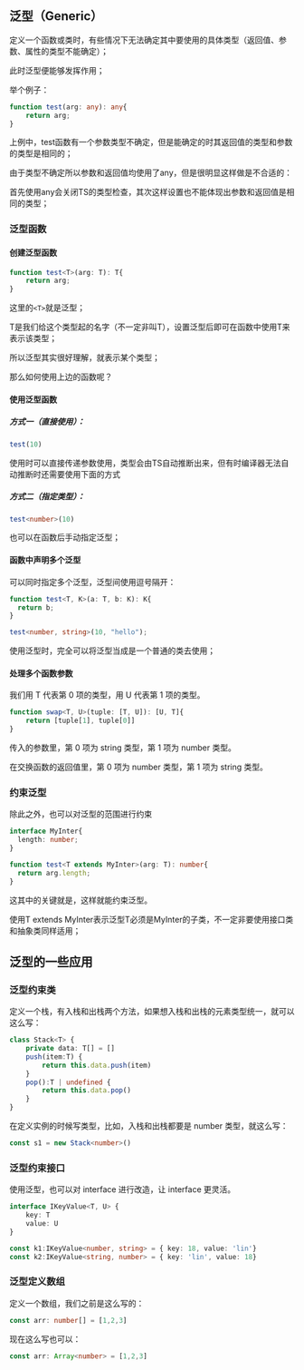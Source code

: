 ## 泛型（Generic）

定义一个函数或类时，有些情况下无法确定其中要使用的具体类型（返回值、参数、属性的类型不能确定）；

此时泛型便能够发挥作用；

举个例子：

```typescript
function test(arg: any): any{
    return arg;
}
```

上例中，test函数有一个参数类型不确定，但是能确定的时其返回值的类型和参数的类型是相同的；

由于类型不确定所以参数和返回值均使用了any，但是很明显这样做是不合适的：

首先使用any会关闭TS的类型检查，其次这样设置也不能体现出参数和返回值是相同的类型；

### 泛型函数

#### 创建泛型函数

```typescript
function test<T>(arg: T): T{
    return arg;
}
```

这里的`<T>`就是泛型；

T是我们给这个类型起的名字（不一定非叫T），设置泛型后即可在函数中使用T来表示该类型；

所以泛型其实很好理解，就表示某个类型；

那么如何使用上边的函数呢？

#### 使用泛型函数

##### 方式一（直接使用）：

```typescript
test(10)
```

使用时可以直接传递参数使用，类型会由TS自动推断出来，但有时编译器无法自动推断时还需要使用下面的方式

##### 方式二（指定类型）：

```typescript
test<number>(10)
```

也可以在函数后手动指定泛型；

#### 函数中声明多个泛型

可以同时指定多个泛型，泛型间使用逗号隔开：

```typescript
function test<T, K>(a: T, b: K): K{
  return b;
}

test<number, string>(10, "hello");
```

使用泛型时，完全可以将泛型当成是一个普通的类去使用；

#### 处理多个函数参数

我们用 T 代表第 0 项的类型，用 U 代表第 1 项的类型。

```TypeScript
function swap<T, U>(tuple: [T, U]): [U, T]{
    return [tuple[1], tuple[0]]
}
```

传入的参数里，第 0 项为 string 类型，第 1 项为 number 类型。

在交换函数的返回值里，第 0 项为 number 类型，第 1 项为 string 类型。



### 约束泛型

除此之外，也可以对泛型的范围进行约束

```typescript
interface MyInter{
  length: number;
}

function test<T extends MyInter>(arg: T): number{
  return arg.length;
}
```

 这其中的关键就是<T extends MyInter >，这样就能约束泛型。 

使用T extends MyInter表示泛型T必须是MyInter的子类，不一定非要使用接口类和抽象类同样适用；





## 泛型的一些应用

### 泛型约束类

定义一个栈，有入栈和出栈两个方法，如果想入栈和出栈的元素类型统一，就可以这么写：

```TypeScript
class Stack<T> {
    private data: T[] = []
    push(item:T) {
        return this.data.push(item)
    }
    pop():T | undefined {
        return this.data.pop()
    }
}
```

在定义实例的时候写类型，比如，入栈和出栈都要是 number 类型，就这么写：

```TypeScript
const s1 = new Stack<number>()
```



### 泛型约束接口

使用泛型，也可以对 interface 进行改造，让 interface 更灵活。

```TypeScript
interface IKeyValue<T, U> {
    key: T
    value: U
}

const k1:IKeyValue<number, string> = { key: 18, value: 'lin'}
const k2:IKeyValue<string, number> = { key: 'lin', value: 18}
```



### 泛型定义数组

定义一个数组，我们之前是这么写的：

```TypeScript
const arr: number[] = [1,2,3]

```

现在这么写也可以：

```TypeScript
const arr: Array<number> = [1,2,3]
```



### 
